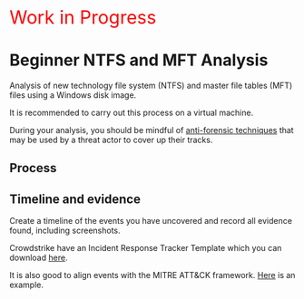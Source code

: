 <span style="color:red; font-size:32px">Work in Progress</span>

# Beginner NTFS and MFT Analysis

Analysis of new technology file system (NTFS) and master file tables (MFT) files using a Windows disk image.

It is recommended to carry out this process on a virtual machine.

During your analysis, you should be mindful of [anti-forensic techniques](https://github.com/dbak5/BeginnerCybersecurityGuides/blob/main/DigitalForensics/AntiForensicTechniques.md) that may be used by a threat actor to cover up their tracks.

## Process

<!--reources
https://learn.microsoft.com/en-us/windows/win32/devnotes/attribute-list-entry-->

## Timeline and evidence

Create a timeline of the events you have uncovered and record all evidence found, including screenshots.

Crowdstrike have an Incident Response Tracker Template which you can download [here](https://www.crowdstrike.com/blog/crowdstrike-releases-digital-forensics-and-incident-response-tracker/).

It is also good to align events with the MITRE ATT&CK framework. [Here](https://www.socinvestigation.com/mapping-mitre-attck-with-window-event-log-ids/) is an example.
